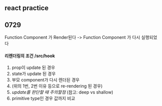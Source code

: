 ## react practice 


## 0729
Function Component 가 Render된다
-> Function Component 가 다시 실행되었다

#### 리렌더링의 조건 /src/hook
1. prop이 update 된 경우
2. state가 update 된 경우
3. 부모 component가 다시 렌더된 경우
4. (위의 1번, 2번 이유 등으로 re-rendering 된 경우)
5. *update를 판단할 때 주의할점* (참고: deep vs shallow)
6. primitive type인 경우 값까지 비교